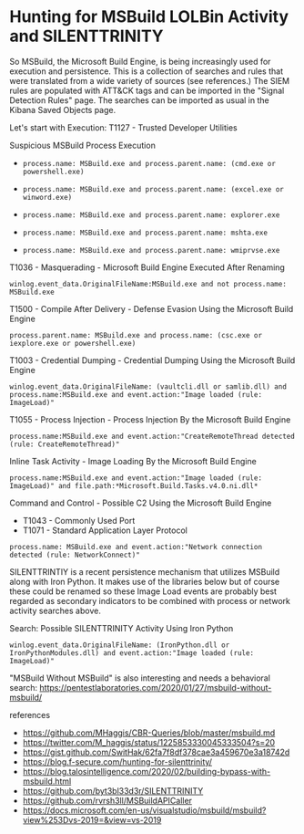 # Hunting for MSBuild LOLBin Activity and SILENTTRINITY

So MSBuild, the Microsoft Build Engine, is being increasingly used for execution and persistence. This is a collection of searches and rules that were translated from a wide variety of sources (see references.) The SIEM rules are populated with ATT&CK tags and can be imported in the "Signal Detection Rules" page. The searches can be imported as usual in the Kibana Saved Objects page.

Let's start with Execution:
T1127 - Trusted Developer Utilities

Suspicious MSBuild Process Execution

- `process.name: MSBuild.exe and process.parent.name: (cmd.exe or powershell.exe)`


- `process.name: MSBuild.exe and process.parent.name: (excel.exe or winword.exe)`


- `process.name: MSBuild.exe and process.parent.name: explorer.exe`

- `process.name: MSBuild.exe and process.parent.name: mshta.exe`

- `process.name: MSBuild.exe and process.parent.name: wmiprvse.exe`

T1036 - Masquerading - Microsoft Build Engine Executed After Renaming

`winlog.event_data.OriginalFileName:MSBuild.exe and not process.name: MSBuild.exe`

T1500 - Compile After Delivery - Defense Evasion Using the Microsoft Build Engine

`process.parent.name: MSBuild.exe and process.name: (csc.exe or iexplore.exe or powershell.exe)`

T1003  - Credential Dumping - Credential Dumping Using the Microsoft Build Engine

`winlog.event_data.OriginalFileName: (vaultcli.dll or samlib.dll) and process.name:MSBuild.exe and event.action:"Image loaded (rule: ImageLoad)"`

T1055 - Process Injection - Process Injection By the Microsoft Build Engine

`process.name:MSBuild.exe and event.action:"CreateRemoteThread detected (rule: CreateRemoteThread)"`

Inline Task Activity - 	Image Loading By the Microsoft Build Engine

`process.name:MSBuild.exe and event.action:"Image loaded (rule: ImageLoad)" and file.path:*Microsoft.Build.Tasks.v4.0.ni.dll*`

Command and Control - Possible C2 Using the Microsoft Build Engine
- T1043 - Commonly Used Port
- T1071 - Standard Application Layer Protocol

`process.name: MSBuild.exe and event.action:"Network connection detected (rule: NetworkConnect)"`

SILENTTRINTIY is a recent persistence mechanism that utilizes MSBuild along with Iron Python. It makes use of the libraries below but of course these could be renamed so these Image Load events are probably best regarded as secondary indicators to be combined with process or network activity searches above.

Search: Possible SILENTTRINITY Activity Using Iron Python

`winlog.event_data.OriginalFileName: (IronPython.dll or IronPythonModules.dll) and event.action:"Image loaded (rule: ImageLoad)"`

"MSBuild Without MSBuild" is also interesting and needs a behavioral search: https://pentestlaboratories.com/2020/01/27/msbuild-without-msbuild/

references

- https://github.com/MHaggis/CBR-Queries/blob/master/msbuild.md
- https://twitter.com/M_haggis/status/1225853330045333504?s=20
- https://gist.github.com/SwitHak/62fa7f8df378cae3a459670e3a18742d
- https://blog.f-secure.com/hunting-for-silenttrinity/
- https://blog.talosintelligence.com/2020/02/building-bypass-with-msbuild.html
- https://github.com/byt3bl33d3r/SILENTTRINITY
- https://github.com/rvrsh3ll/MSBuildAPICaller
- https://docs.microsoft.com/en-us/visualstudio/msbuild/msbuild?view%253Dvs-2019=&view=vs-2019
